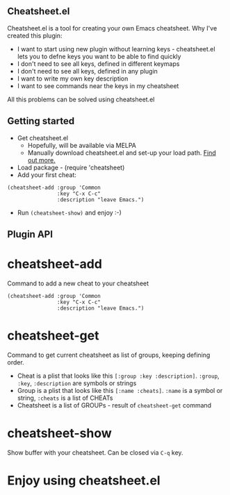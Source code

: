 ## Cheatsheet.el

Cheatsheet.el is a tool for creating your own Emacs cheatsheet.
Why I've created this plugin:
* I want to start using new plugin without learning keys - cheatsheet.el lets you to defne keys you want to be able to find quickly
* I don't need to see all keys, defined in different keymaps
* I don't need to see all keys, defined in any plugin
* I want to write my own key description
* I want to see commands near the keys in my cheatsheet

All this problems can be solved using cheatsheet.el

## Getting started
* Get cheatsheet.el
  * Hopefully, will be available via MELPA
  * Manually download cheatsheet.el and set-up your load path.
    [Find out more.](http://www.emacswiki.org/emacs/InstallingPackages)
* Load package - (require 'cheatsheet)
* Add your first cheat:
```
(cheatsheet-add :group 'Common
                :key "C-x C-c"
                :description "leave Emacs.")
```
* Run `(cheatsheet-show)` and enjoy :-)

## Plugin API
# cheatsheet-add
Command to add a new cheat to your cheatsheet
```
(cheatsheet-add :group 'Common
                :key "C-x C-c"
                :description "leave Emacs.")
```

# cheatsheet-get
Command to get current cheatsheet as list of groups, keeping defining order.
* Cheat is a plist that looks like this `[:group :key :description]`. `:group`, `:key`, `:description` are symbols or strings
* Group is a plist that looks like this `[:name :cheats]`. `:name` is a symbol or string, `:cheats` is a list of CHEATs
* Cheatsheet is a list of GROUPs - result of `cheatsheet-get` command

# cheatsheet-show
Show buffer with your cheatsheet. Can be closed via `C-q` key.

# Enjoy using cheatsheet.el